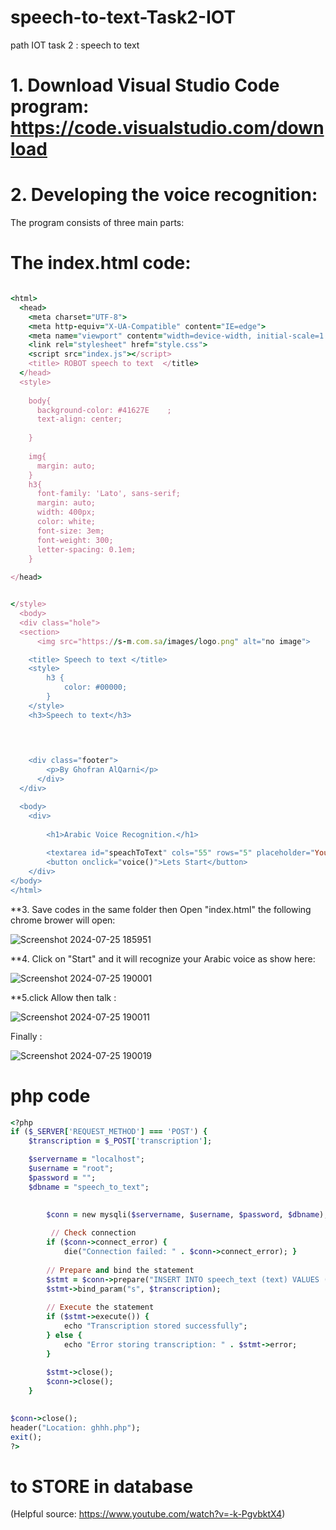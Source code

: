 # speech-to-text-Task2-IOT
path IOT task 2 : speech to text 



# 1. Download Visual Studio Code program: https://code.visualstudio.com/download

# 2. Developing the voice recognition:

The program consists of three main parts:



# The index.html code:
```ruby

<html>
  <head>
    <meta charset="UTF-8">
    <meta http-equiv="X-UA-Compatible" content="IE=edge">
    <meta name="viewport" content="width=device-width, initial-scale=1.0">
    <link rel="stylesheet" href="style.css">
    <script src="index.js"></script>
    <title> ROBOT speech to text  </title>
  </head>
  <style>
  
    body{
      background-color: #41627E    ;
      text-align: center;
  
    }
    
    img{
      margin: auto;
    }
    h3{
      font-family: 'Lato', sans-serif;
      margin: auto;
      width: 400px;
      color: white;
      font-size: 3em;
      font-weight: 300;
      letter-spacing: 0.1em;
    }
  
</head>


</style>
  <body>
  <div class="hole">
  <section>
      <img src="https://s-m.com.sa/images/logo.png" alt="no image">

    <title> Speech to text </title>
    <style>
        h3 {
            color: #00000;
        }
    </style>
    <h3>Speech to text</h3>


    
    
    <div class="footer">
        <p>By Ghofran AlQarni</p>
      </div>
  </div>

  <body>
    <div>
      
        <h1>Arabic Voice Recognition.</h1>
        
        <textarea id="speachToText" cols="55" rows="5" placeholder="Your voice recognition here..."></textarea>
        <button onclick="voice()">Lets Start</button>
    </div>
</body>
</html>

```



**3. Save codes in the same folder then Open "index.html" the following chrome brower will open:

![Screenshot 2024-07-25 185951](https://github.com/user-attachments/assets/d6bb61c0-96ec-478d-b1e2-51f1ad4a9cb7)

**4. Click on "Start" and it will recognize your Arabic voice as show here:

![Screenshot 2024-07-25 190001](https://github.com/user-attachments/assets/f3b75f95-9344-47f6-91a1-ba7ac19f22d8)

**5.click Allow then talk :

![Screenshot 2024-07-25 190011](https://github.com/user-attachments/assets/1eefb762-d054-4e12-92c9-7232f99881c4)


Finally : 

![Screenshot 2024-07-25 190019](https://github.com/user-attachments/assets/136e57a1-5fac-49a8-8d01-7aabd18f7d6b)


# php code

```ruby
<?php
if ($_SERVER['REQUEST_METHOD'] === 'POST') {
    $transcription = $_POST['transcription'];

    $servername = "localhost";
    $username = "root";
    $password = "";
    $dbname = "speech_to_text";

  
        $conn = new mysqli($servername, $username, $password, $dbname);
    
         // Check connection
        if ($conn->connect_error) {
            die("Connection failed: " . $conn->connect_error); }
    
        // Prepare and bind the statement
        $stmt = $conn->prepare("INSERT INTO speech_text (text) VALUES ($transcription)");
        $stmt->bind_param("s", $transcription);
    
        // Execute the statement
        if ($stmt->execute()) {
            echo "Transcription stored successfully";
        } else {
            echo "Error storing transcription: " . $stmt->error;
        }
    
        $stmt->close();
        $conn->close();
    }

    
$conn->close();
header("Location: ghhh.php");
exit();
?>
```
# to STORE in database

(Helpful source: https://www.youtube.com/watch?v=-k-PgvbktX4)
